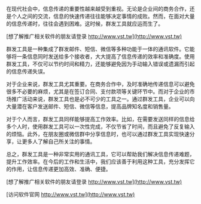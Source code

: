 在现代社会中，信息传递的重要性越来越受到重视。无论是企业间的商务合作，还是个人之间的交流，信息的快速传递往往能够决定事情的成败。然而，在面对大量的信息传递时，往往会遇到困难。这时候，群发工具就应运而生了。

[想了解推广相关软件的朋友请登录 http://www.vst.tw](http://www.vst.tw)

群发工具是一种集成了群发邮件、短信、微信等多种功能于一体的通讯软件。它能够将一条信息同时发送给多个接收者，大大提高了信息传递的效率和准确度。使用群发工具，不仅可以节约时间和精力，还能够避免因为手动输入错误或遗漏而引起的信息传递失误。

对于企业来说，群发工具尤其重要。在商务合作中，及时准确地传递信息可以避免很多不必要的麻烦，尤其是在签订合同、支付款项等关键环节中。而对于企业的市场推广活动来说，群发工具也是必不可少的工具之一。通过群发工具，企业可以向大量潜在客户发送邮件、短信、微信等信息，提高品牌知名度和销售量。

对于个人而言，群发工具同样能够提高工作效率。比如，在需要发送同样的信息给多个人时，使用群发工具可以一次性完成，不仅节省了时间，而且避免了反复输入的烦恼。此外，在朋友圈或微信群中分享信息时，也可以通过群发工具实现快速分享，让更多人了解自己所关注的事情。

总之，群发工具是一种非常实用的通讯工具，它可以帮助我们解决信息传递难题，提升工作效率。在今后的工作和生活中，我们应该善于利用这种工具，充分发挥它的作用，让信息传递更加高效、准确、便捷。

[想了解推广相关软件的朋友请登录 http://www.vst.tw](http://www.vst.tw)


[访问软件官网 http://www.vst.tw](http://www.vst.tw)
